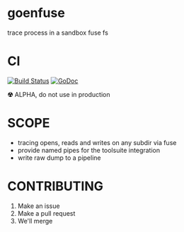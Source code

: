 goenfuse
========

trace process in a sandbox fuse fs

CI
==

[![Build Status](https://travis-ci.org/goen/goenfuse.svg)](https://travis-ci.org/goen/goenfuse)
[![GoDoc](https://godoc.org/github.com/goen/goenfuse?status.svg)](https://godoc.org/github.com/goen/goenfuse)

**☢** ALPHA, do not use in production

SCOPE
=====

+ tracing opens, reads and writes on any subdir via fuse
+ provide named pipes for the toolsuite integration
+ write raw dump to a pipeline

CONTRIBUTING
============

1. Make an issue
2. Make a pull request
3. We'll merge
